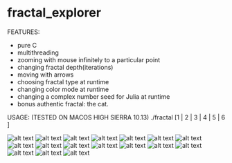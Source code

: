 # fractal_explorer
FEATURES:
- pure C
- multithreading
- zooming with mouse infinitely to a particular point
- changing fractal depth(iterations)
- moving with arrows
- choosing fractal type at runtime
- changing color mode at runtime
- changing a complex number seed for Julia at runtime
- bonus authentic fractal: the cat.

USAGE: (TESTED ON MACOS HIGH SIERRA 10.13)
./fractal [1 | 2 | 3 | 4 | 5 | 6 ]

![alt text](screenshots/1.png)
![alt text](screenshots/2.png)
![alt text](screenshots/3.png)
![alt text](screenshots/4.png)
![alt text](screenshots/5.png)
![alt text](screenshots/6.png)
![alt text](screenshots/7.png)
![alt text](screenshots/9.png)
![alt text](screenshots/10.png)
![alt text](screenshots/11.png)
![alt text](screenshots/12.png)
![alt text](screenshots/13.png)
![alt text](screenshots/14.png)
![alt text](screenshots/15.png)
![alt text](screenshots/16.png)
![alt text](screenshots/17.png)
![alt text](screenshots/18.png)
